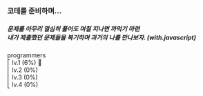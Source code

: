 ### 코테를 준비하며...

##### 문제를 아무리 열심히 풀어도 며칠 지나면 까먹기 마련 <br/> 내가 제출했던 문제들을 복기하며 과거의 나를 만나보자. (with.javascript)

programmers <br/>
⎡ lv.1 (6%) 🏃 <br/>
⎜ lv.2 (0%) <br/>
⎜ lv.3 (0%) <br/>
⎣ lv.4 (0%) <br/>
